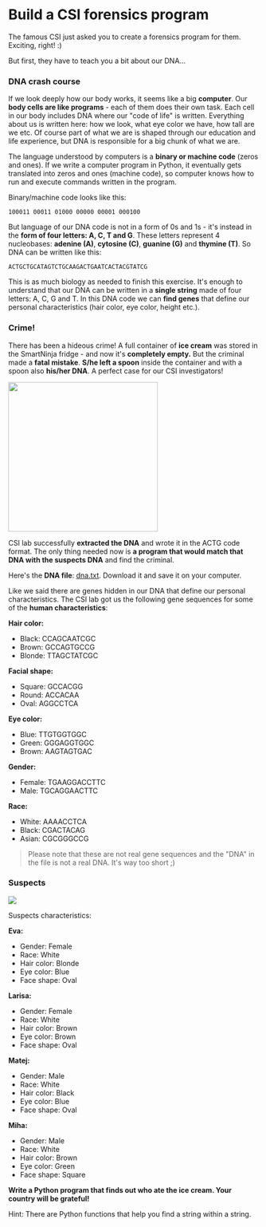 # Build a CSI forensics program

The famous CSI just asked you to create a forensics program for them. Exciting, right! :)

But first, they have to teach you a bit about our DNA...

### DNA crash course

If we look deeply how our body works, it seems like a big **computer**. Our **body cells are like programs** - each of them does their own task. Each cell in our body includes DNA where our "code of life" is written. Everything about us is written here: how we look, what eye color we have, how tall are we etc. Of course part of what we are is shaped through our education and life experience, but DNA is responsible for a big chunk of what we are.

The language understood by computers is a **binary or machine code** (zeros and ones). If we write a computer program in Python, it eventually gets translated into zeros and ones (machine code), so computer knows how to run and execute commands written in the program.

Binary/machine code looks like this: 

	100011 00011 01000 00000 00001 000100

But language of our DNA code is not in a form of 0s and 1s - it's instead in the **form of four letters: A, C, T and G**. These letters represent 4 nucleobases: **adenine (A)**, **cytosine (C)**, **guanine (G)** and **thymine (T)**. So DNA can be written like this:

	ACTGCTGCATAGTCTGCAAGACTGAATCACTACGTATCG

This is as much biology as needed to finish this exercise. It's enough to understand that our DNA can be written in a **single string** made of four letters: A, C, G and T. In this DNA code we can **find genes** that define our personal characteristics (hair color, eye color, height etc.).

### Crime!

There has been a hideous crime! A full container of **ice cream** was stored in the SmartNinja fridge - and now it's **completely empty.** But the criminal made a **fatal mistake**. **S/he left a spoon** inside the container and with a spoon also **his/her DNA**. A perfect case for our CSI investigators!

<img class="img-reponsive" src="https://storage.googleapis.com/smartninja-org-assets/curriculums/wd1/img/empty-ice-cream.jpg" width="300px">

CSI lab successfully **extracted the DNA** and wrote it in the ACTG code format. The only thing needed now is **a program that would match that DNA with the suspects DNA** and find the criminal.

Here's the **DNA file**: [dna.txt](https://storage.googleapis.com/smartninja-org-assets/curriculums/wd1/txt/dna.txt). Download it and save it on your computer.

Like we said there are genes hidden in our DNA that define our personal characteristics. The CSI lab got us the following gene sequences for some of the **human characteristics**:

**Hair color:**

- Black: CCAGCAATCGC
- Brown: GCCAGTGCCG
- Blonde: TTAGCTATCGC

**Facial shape:**

- Square: GCCACGG
- Round: ACCACAA
- Oval: AGGCCTCA

**Eye color:**

- Blue: TTGTGGTGGC
- Green: GGGAGGTGGC
- Brown: AAGTAGTGAC

**Gender:**

- Female: TGAAGGACCTTC
- Male: TGCAGGAACTTC

**Race:**

- White: AAAACCTCA
- Black: CGACTACAG
- Asian: CGCGGGCCG

> Please note that these are not real gene sequences and the "DNA" in the file is not a real DNA. It's way too short ;) 

### Suspects

<img src="https://storage.googleapis.com/smartninja-org-assets/curriculums/py/DNA-program-suspects.jpg" class="img-responsive">

Suspects characteristics:

**Eva:**

- Gender: Female
- Race: White
- Hair color: Blonde
- Eye color: Blue
- Face shape: Oval

**Larisa:**

- Gender: Female
- Race: White
- Hair color: Brown
- Eye color: Brown
- Face shape: Oval

**Matej:** 

- Gender: Male
- Race: White
- Hair color: Black
- Eye color: Blue
- Face shape: Oval

**Miha:**

- Gender: Male
- Race: White
- Hair color: Brown
- Eye color: Green
- Face shape: Square

**Write a Python program that finds out who ate the ice cream. Your country will be grateful!**

Hint: There are Python functions that help you find a string within a string.